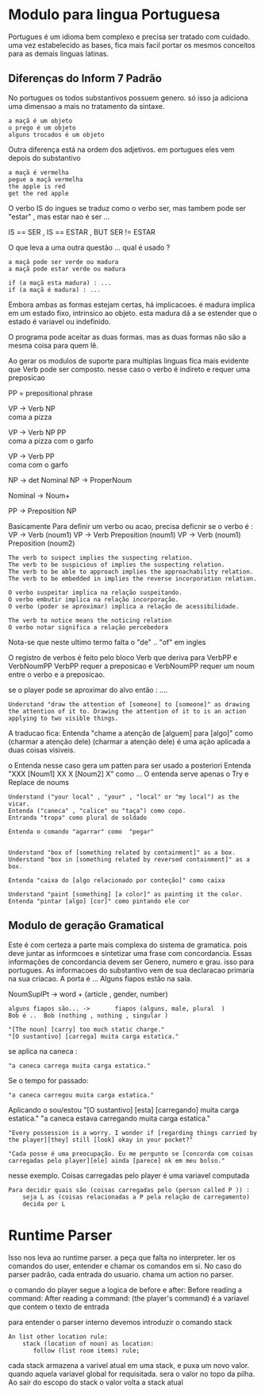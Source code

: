 # Modulo para lingua Portuguesa

Portugues é um idioma bem complexo e precisa ser tratado com cuidado. uma vez estabelecido as bases, fica mais facil portar os mesmos conceitos para as demais linguas latinas.


## Diferenças do Inform 7 Padrão

No portugues os todos substantivos possuem genero. só isso ja adiciona uma dimensao a mais no tratamento da sintaxe.

    a maçã é um objeto
    o prego é um objeto
    alguns trocados é um objeto
    
Outra diferença está na ordem dos adjetivos. em portugues eles vem depois do substantivo

    a maçã é vermelha
    pegue a maçã vermelha
    the apple is red
    get the red apple
    
O verbo IS do ingues se traduz como o verbo ser, mas tambem pode ser "estar" , mas estar nao é ser ...

IS == SER , IS == ESTAR , BUT SER != ESTAR   


O que leva a uma outra questão ... qual é usado ?

    a maçã pode ser verde ou madura
    a maçã pode estar verde ou madura
    
    if (a maçã esta madura) : ...
    if (a maçã é madura) : ...
    
Embora ambas as formas estejam certas, há implicacoes. 
   é madura implica em um estado fixo, intrinsico ao objeto. 
   esta madura  dá a se estender que o estado é variavel ou indefinido.

O programa pode aceitar as duas formas. mas as duas formas não são a mesma coisa para quem lê.
   
Ao gerar os modulos de suporte para multiplas linguas fica mais evidente que Verb pode ser composto. nesse caso o verbo é indireto e requer uma preposicao

PP = prepositional phrase 

VP -> Verb NP      
   coma a pizza

VP -> Verb NP PP   
   coma a pizza com o garfo

VP -> Verb PP  
   coma com o garfo

NP -> det Nominal
NP -> ProperNoum

Nominal -> Noum+  

 PP -> Preposition NP 

 Basicamente Para definir um verbo ou acao, precisa deficnir se o verbo é :
VP -> Verb (noum1)
VP -> Verb Preposition (noum1) 
VP -> Verb (noum1) Preposition (noum2)


	The verb to suspect implies the suspecting relation. 
	The verb to be suspicious of implies the suspecting relation.
	The verb to be able to approach implies the approachability relation.
	The verb to be embedded in implies the reverse incorporation relation.

    O verbo suspeitar implica na relação suspeitando.
    O verbo embutir implica na relação incorporação.
    O verbo (poder se aproximar) implica a relação de acessibilidade.

    The verb to notice means the noticing relation
    O verbo notar significa a relação percebedora 

Nota-se que neste ultimo termo falta o "de" .. "of"  em ingles

O registro de verbos é feito pelo bloco Verb que deriva para VerbPP e VerbNoumPP
VerbPP requer a preposicao e VerbNoumPP requer um noum entre o verbo e a preposicao.





se o player pode se aproximar do alvo então : ....

    Understand "draw the attention of [someone] to [someone]" as drawing the attention of it to. Drawing the attention of it to is an action applying to two visible things.

A traducao fica:
    Entenda "chame a atenção de [alguem] para [algo]" como (charmar a atenção dele)
    (charmar a atenção dele) é uma ação aplicada a duas coisas visiveis.


o Entenda nesse caso gera um patten para ser usado a posteriori
Entenda "XXX [Noum1] XX X [Noum2] X"  como ...  O entenda serve apenas o Try e Replace de noums

    Understand ("your local" , "your" , "local" or "my local") as the vicar.
    Entenda ("caneca" , "calice" ou "taça") como copo.
    Entranda "tropa" como plural de soldado

    Entenda o comando "agarrar" como  "pegar"


    Understand "box of [something related by containment]" as a box.
	Understand "box in [something related by reversed containment]" as a box.

    Entenda "caixa do [algo relacionado por conteção]" como caixa

    Understand "paint [something] [a color]" as painting it the color. 
    Entenda "pintar [algo] [cor]" como pintando ele cor 




## Modulo de geração Gramatical

Este é com certeza a parte mais complexa do sistema de gramatica. pois deve juntar as informcoes e sintetizar uma frase com concordancia.
  Essas informações de concordancia devem ser Genero, numero e grau. isso para portugues.  As informacoes do substantivo vem de sua declaracao primaria na sua criacao.
   A porta é ...
   Alguns fiapos estão na sala.

   NoumSuplPt ->  word + (article , gender, number)

    alguns fiapos são... ->       fiapos (alguns, male, plural  ) 
    Bob é ..  Bob (nothing , nothing , singular )

    "[The noun] [carry] too much static charge."
    "[O sustantivo] [carrega] muita carga estatica."

se aplica na caneca :

    "a caneca carrega muita carga estatica."    

Se o tempo for passado:

    "a caneca carregou muita carga estatica."    

Aplicando o sou/estou
    "[O sustantivo] [esta] [carregando] muita carga estatica." 
    "a caneca estava carregando muita carga estatica."    


    "Every possession is a worry. I wonder if [regarding things carried by the player][they] still [look] okay in your pocket?"

    "Cada posse é uma preocupação. Eu me pergunto se [concorda com coisas carregadas pelo player][ele] ainda [parece] ok em meu bolso."

nesse exemplo. Coisas carregadas pelo player é uma variavel computada
    
    Para decidir quais são (coisas carregadas pelo (person called P )) :
        seja L as (coisas relacionadas a P pela relação de carregamento)
        decida por L


# Runtime Parser

Isso nos leva ao runtime parser. a peça que falta no interpreter. ler os comandos do user, entender e chamar os comandos em si.
No caso do parser padrão, cada entrada do usuario. chama um action no parser.

o comando do player segue a logica de before e after:
Before reading a command:
After reading a command:
(the player's command) é a variavel que contem o texto de entrada

para entender o parser interno devemos introduzir o comando  stack 

    An list other location rule:   
        stack (location of noun) as location:
           follow (list room items) rule; 

cada  stack armazena a varivel atual em uma stack, e puxa um novo valor. quando aquela variavel global for requisitada. sera o valor no topo da pilha.
Ao sair do escopo do stack o valor volta a stack atual
      
